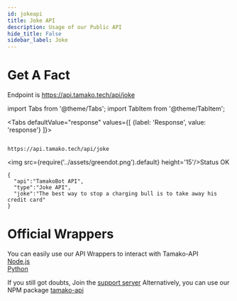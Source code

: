 ```yaml
---
id: jokeapi
title: Joke API
description: Usage of our Public API
hide_title: False
sidebar_label: Joke
---
```


# Get A Fact
Endpoint is
https://api.tamako.tech/api/joke

import Tabs from '@theme/Tabs';
import TabItem from '@theme/TabItem';

<Tabs
  defaultValue="response"
  values={[
    {label: 'Response', value: 'response'}
  ]}>

  <TabItem value="response">

  ```

  https://api.tamako.tech/api/joke

  ```

  <img src={require('../assets/greendot.png').default} height='15'/>Status OK

```
{
  "api":"TamakoBot API",
  "type":"Joke API",
  "joke":"The best way to stop a charging bull is to take away his credit card"
}
```
  </TabItem>
</Tabs>

# Official Wrappers 

You can easily use our API Wrappers to interact with Tamako-API <br/>
[Node.js](https://www.npmjs.com/package/tamako-api) <br/>
[Python](https://github.com/DaftDevelopment/Tamako.py)

If you still got doubts, Join the [support server](https://support.tamako.tech/)
Alternatively, you can use our NPM package [tamako-api](https://www.npmjs.com/package/tamako-api)